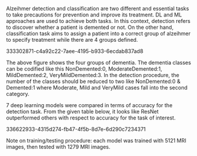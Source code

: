 Alzeihmer detection and classification are two different and essential tasks to take precautions for prevention and improve its treatment. DL and ML approaches are used to achieve both tasks. In this context, detection refers to discover whether a patient is demented or not. On the other hand, classification task aims to assign a patient into a correct group of alzeihmer to specify treatment while there are 4 groups defined.

333302871-c4a92c22-7aee-4195-b933-6ecdab837ad8

The above figure shows the four groups of dementia. The dementia classes can be codified like this NonDemented:0, ModerateDemented:1, MildDemented:2, VeryMildDemented:3. In the detection procedure, the number of the classes should be reduced to two like NonDemented:0 & Demented:1 where Moderate, Mild and VeryMild cases fall into the second category.

7 deep learning models were compared in terms of accuracy for the detection task. From the given table below, it looks like ResNet outperformed others with respect to accuracy for the task of interest.

336622933-4315d274-fb47-4f5b-8d7e-6d290c7234371

Note on training/testing procedure: each model was trained with 5121 MRI images, then tested with 1279 MRI images.
